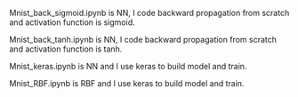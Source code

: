 
Mnist_back_sigmoid.ipynb is NN, I code backward propagation from scratch and activation function is sigmoid.

Mnist_back_tanh.ipynb is NN, I code backward propagation from scratch and activation function is tanh.

Mnist_keras.ipynb is NN and I use keras to build model and train.

Mnist_RBF.ipynb is RBF and I use keras to build model and train.